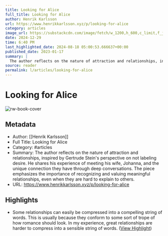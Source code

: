 ```yaml
---
title: Looking for Alice
full_title: Looking for Alice
author: Henrik Karlsson
url: https://www.henrikkarlsson.xyz/p/looking-for-alice
category: articles
image_url: https://substackcdn.com/image/fetch/w_1200,h_600,c_limit,f_jpg,q_auto:good,fl_progressive:steep/https%3A%2F%2Fbucketeer-e05bbc84-baa3-437e-9518-adb32be77984.s3.amazonaws.com%2Fpublic%2Fimages%2F3c6398db-b77f-41fe-8604-5639f4717a9a_800x688.jpeg
date: 2024-12-29
time: 6:40 PM
last_highlighted_date: 2024-08-18 05:00:53.666637+00:00
published_date: 2023-01-17
summary: |
  The author reflects on the nature of attraction and relationships, inspired by Gertrude Stein's perspective on not labeling desire. He shares his experience of meeting his wife, Johanna, and the unique connection they have through deep conversations. The piece emphasizes the importance of recognizing and valuing meaningful relationships, even when they are hard to explain to others.
source: reader
permalink: l/articles/looking-for-alice
---
```

# Looking for Alice

![rw-book-cover](https://substackcdn.com/image/fetch/w_1200,h_600,c_limit,f_jpg,q_auto:good,fl_progressive:steep/https%3A%2F%2Fbucketeer-e05bbc84-baa3-437e-9518-adb32be77984.s3.amazonaws.com%2Fpublic%2Fimages%2F3c6398db-b77f-41fe-8604-5639f4717a9a_800x688.jpeg)

## Metadata
- Author: [[Henrik Karlsson]]
- Full Title: Looking for Alice
- Category: #articles
- Summary: The author reflects on the nature of attraction and relationships, inspired by Gertrude Stein's perspective on not labeling desire. He shares his experience of meeting his wife, Johanna, and the unique connection they have through deep conversations. The piece emphasizes the importance of recognizing and valuing meaningful relationships, even when they are hard to explain to others.
- URL: https://www.henrikkarlsson.xyz/p/looking-for-alice

## Highlights
- Some relationships can easily be compressed into a compelling string of words. This is usually because they conform to some sort of trope of how romance should look. In my experience, great relationships are harder to compress into a sensible string of words. ([View Highlight](https://read.readwise.io/read/01j5hxr538kqwswzv6q2kd44rw))


